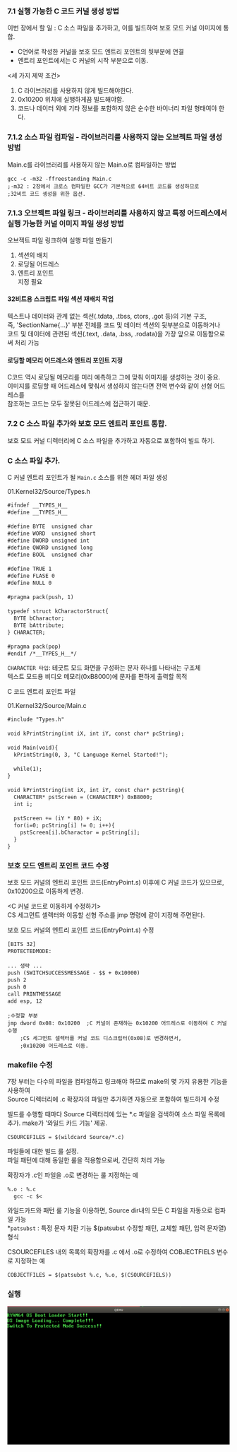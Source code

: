### 7.1 실행 가능한 C 코드 커널 생성 방법

이번 장에서 할 일 : C 소스 파일을 추가하고, 이를 빌드하여 보호 모드 커널 이미지에 통합.  
  - C언어로 작성한 커널을 보호 모드 엔트리 포인트의 뒷부분에 연결  
  - 엔트리 포인트에서는 C 커널의 시작 부분으로 이동.  

  <세 가지 제약 조건>
  1. C 라이브러리를 사용하지 않게 빌드해야한다.   
  2. 0x10200 위치에 실행하게끔 빌드해야함.  
  3. 코드나 데이터 외에 기타 정보를 포함하지 않은 순수한 바이너리 파일 형태여야 한다.   

### 7.1.2 소스 파일 컴파일 - 라이브러리를 사용하지 않는 오브젝트 파일 생성 방법
Main.c를 라이브러리를 사용하지 않는 Main.o로 컴파일하는 방법
```
gcc -c -m32 -ffreestanding Main.c
;-m32 : 2장에서 크로스 컴파일한 GCC가 기본적으로 64비트 코드를 생성하므로
;32비트 코드 셍성을 위한 옵션.
```


### 7.1.3 오브젝트 파일 링크 - 라이브러리를 사용하지 않고 특정 어드레스에서 실행 가능한 커널 이미지 파일 생성 방법

오브젝트 파일 링크하여 실행 파일 만들기  
  1. 섹션의 배치   
  2. 로딩될 어드레스   
  3. 엔트리 포인트  
  지정 필요  



#### 32비트용 스크립트 파일 섹션 재배치 작업  
텍스트나 데이터와 관계 없는 섹션(.tdata, .tbss, ctors, .got 등)의 기본 구조,    
즉, 'SectionName{...}' 부분 전체를 코드 및 데이터 섹션의 뒷부분으로 이동하거나   
코드 및 데이터에 관련된 섹션(.text, .data, .bss, .rodata)을 가장 앞으로 이동함으로써 처리 가능  


#### 로딩할 메모리 어드레스와 엔트리 포인트 지정   
C코드 역시 로딩될 메모리를 미리 예측하고 그에 맞춰 이미지를 생성하는 것이 중요.   
이미지를 로딩할 때 어드레스에 맞춰서 생성하지 않는다면 전역 변수와 같이 선형 어드레스를   
참조하는 코드는 모두 잘못된 어드레스에 접근하기 때문.  



### 7.2 C 소스 파일 추가와 보호 모드 엔트리 포인트 통합.
보호 모드 커널 디렉터리에 C 소스 파일을 추가하고 자동으로 포함하여 빌드 하기.

### C 소스 파일 추가.
C 커널 엔트리 포인트가 될 `Main.c` 소스를 위한 헤더 파일 생성

01.Kernel32/Source/Types.h
```
#ifndef __TYPES_H__
#define __TYPES_H__

#define BYTE  unsigned char
#define WORD  unsigned short
#define DWORD unsigned int
#define QWORD unsigned long
#define BOOL  unsigned char

#define TRUE 1
#define FLASE 0
#define NULL 0

#pragma pack(push, 1)

typedef struct kCharactorStruct{
  BYTE bCharactor;
  BYTE bAttribute;
} CHARACTER;

#pragma pack(pop)
#endif /*__TYPES_H__*/
```


`CHARACTER 타입`: 테긋트 모드 화면을 구성하는 문자 하나를 나타내는 구조체   
텍스트 모드용 비디오 메모리(0xB8000)에 문자를 편하게 출력할 목적


C 코드 엔트리 포인트 파일

01.Kernel32/Source/Main.c
```
#include "Types.h"

void kPrintString(int iX, int iY, const char* pcString);

void Main(void){
  kPrintString(0, 3, "C Language Kernel Started!");

  while(1);
}

void kPrintString(int iX, int iY, const char* pcString){
  CHARACTER* pstScreen = (CHARACTER*) 0xB8000;
  int i;

  pstScreen += (iY * 80) + iX;
  for(i=0; pcString[i] != 0; i++){
    pstScreen[i].bCharactor = pcString[i];
  }
}
```



### 보호 모드 엔트리 포인트 코드 수정  
보호 모드 커널의 엔트리 포인트 코드(EntryPoint.s) 이후에 C 커널 코드가 있으므로,  
0x10200으로 이동하게 변경.  

<C 커널  코드로 이동하게 수정하기>  
CS 세그먼트 셀렉터와 이동할 선형 주소를 jmp 명령에 같이 지정해 주면된다.

보호 모드 커널의 엔트리 포인트 코드(EntryPoint.s) 수정
```
[BITS 32]
PROTECTEDMODE:

... 생략 ...
push (SWITCHSUCCESSMESSAGE - $$ + 0x10000)
push 2
push 0
call PRINTMESSAGE
add esp, 12

;수정할 부분
jmp dword 0x08: 0x10200  ;C 커널이 존재하는 0x10200 어드레스로 이동하여 C 커널 수행
    ;CS 세그먼트 셀렉터를 커널 코드 디스크립터(0x08)로 변경하면서,
    ;0x10200 어드레스로 이동.
```


### makefile 수정
7장 부터는 다수의 파일을 컴파일하고 링크해야 하므로 make의 몇 가지 유용한 기능을 사용하여   
Source 디렉터리에 .c 확장자의 파일만 추가하면 자동으로 포함하여 빌드하게 수정  

빌드를 수행할 때마다 Source 디렉터리에 있는 *.c 파일을 검색하여 소스 파일 목록에 추가.
make가 '와일드 카드 기능' 제공.
```
CSOURCEFILES = $(wildcard Source/*.c)
```


파일들에 대한 빌드 룰 설정.  
파일 패턴에 대해 동일한 룰을 적용함으로써, 간단히 처리 가능  

확장자가 .c인 파일을 .o로 변경하는 룰 지정하는 예
```
%.o : %.c
  gcc -c $<
```

와일드카드와 패턴 룰 기능을 이용하면, Source dir내의 모든 C 파일을 자동으로 컴파일 가능  
*`patsubst` : 특정 문자 치환 기능
$(patsubst 수정할 패턴, 교체할 패턴, 입력 문자열) 형식


CSOURCEFILES 내의 목록의 확장자를 .c 에서 .o로 수정하여 COBJECTFIELS 변수로 지정하는 예
```
COBJECTFILES = $(patsubst %.c, %.o, $(CSOURCEFIELS))
```

### 실행

<img src="./img/qemu_6.png" title="reset_read_registers"></img><br/>
